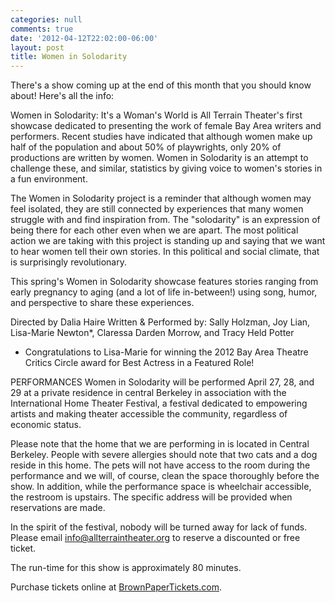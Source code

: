 ```yaml
---
categories: null
comments: true
date: '2012-04-12T22:02:00-06:00'
layout: post
title: Women in Solodarity
---
```


There's a show coming up at the end of this month that you should know about! Here's all the info:

Women in Solodarity: It's a Woman's World is All Terrain Theater's first showcase dedicated to presenting the work of female Bay Area writers and performers. Recent studies have indicated that although women make up half of the population and about 50% of playwrights, only 20% of productions are written by women. Women in Solodarity is an attempt to challenge these, and similar, statistics by giving voice to women's stories in a fun environment.

The Women in Solodarity project is a reminder that although women may feel isolated, they are still connected by experiences that many women struggle with and find inspiration from. The "solodarity" is an expression of being there for each other even when we are apart. The most political action we are taking with this project is standing up and saying that we want to hear women tell their own stories. In this political and social climate, that is surprisingly revolutionary. 

This spring's Women in Solodarity showcase features stories ranging from early pregnancy to aging (and a lot of life in-between!) using song, humor, and perspective to share these experiences.

Directed by Dalia Haire
Written & Performed by: Sally Holzman, Joy Lian, Lisa-Marie Newton*, Claressa Darden Morrow, and Tracy Held Potter

* Congratulations to Lisa-Marie for winning the 2012 Bay Area Theatre Critics Circle award for Best Actress in a Featured Role!

PERFORMANCES
Women in Solodarity will be performed April 27, 28, and 29 at a private residence in central Berkeley in association with the International Home Theater Festival, a festival dedicated to empowering artists and making theater accessible the community, regardless of economic status.

Please note that the home that we are performing in is located in Central Berkeley. People with severe allergies should note that two cats and a dog reside in this home. The pets will not have access to the room during the performance and we will, of course, clean the space thoroughly before the show. In addition, while the performance space is wheelchair accessible, the restroom is upstairs. The specific address will be provided when reservations are made.

In the spirit of the festival, nobody will be turned away for lack of funds. Please email info@allterraintheater.org to reserve a discounted or free ticket.

The run-time for this show is approximately 80 minutes. 

Purchase tickets online at [BrownPaperTickets.com](http://www.brownpapertickets.com/event/237102).